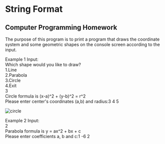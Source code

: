 # String Format

## Computer Programming Homework

The purpose of this program is to print a program that draws the coordinate system and some geometric shapes on the console screen according to the input.

Example 1 Input:
<br>
Which shape would you like to draw?
<br>
1.Line
<br>
2.Parabola
<br>
3.Circle
<br>
4.Exit
<br>
3
<br>
Circle formula is (x-a)^2 + (y-b)^2 = r^2
<br>
Please enter center's coordinates (a,b) and radius:3 4 5

![circle](https://user-images.githubusercontent.com/84626969/165094971-92819be4-84e8-4515-8858-b2fb3d5a3354.png)

Example 2 Input:
<br>
2
<br>
Parabola formula is y = ax^2 + bx + c
<br>
Please enter coefficients a, b and c:1 -6 2


